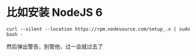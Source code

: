 #

# 比如安装 NodeJS 6

```
curl --silent --location https://rpm.nodesource.com/setup_.x | sudo bash -
```

然后弹出警告，别管他，过一会就过去了

